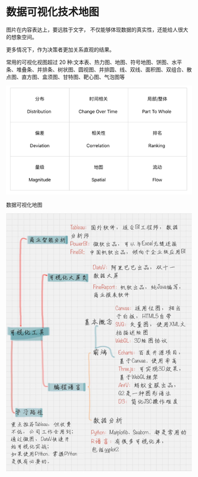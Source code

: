 # 数据可视化技术地图

图片在内容表达上，要远胜于文字， 不仅能够体现数据的真实性，还能给人很大的想象空间。

更多情况下，作为决策者更加关系直观的结果。


常用的可视化视图超过 20 种:文本表、热力图、地图、符号地图、饼图、水平条、堆叠条、并排条、树状图、圆视图、并排圆、线、双线、面积图、双组合、散点图、直方图、盒须图、甘特图、靶心图、气泡图等

![img](resource/5bb98485841aa86f1ca18762e9e04ed3.png)

数据可视化地图

![img](resource/bd49dbaffdc170ecc4d56d946afd5c5b.jpg)

